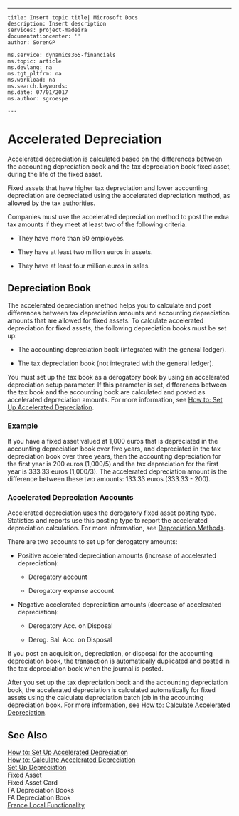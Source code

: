 ---
    title: Insert topic title| Microsoft Docs
    description: Insert description
    services: project-madeira
    documentationcenter: ''
    author: SorenGP

    ms.service: dynamics365-financials
    ms.topic: article
    ms.devlang: na
    ms.tgt_pltfrm: na
    ms.workload: na
    ms.search.keywords:
    ms.date: 07/01/2017
    ms.author: sgroespe

    ---
# Accelerated Depreciation
Accelerated depreciation is calculated based on the differences between the accounting depreciation book and the tax depreciation book fixed asset, during the life of the fixed asset.  
  
 Fixed assets that have higher tax depreciation and lower accounting depreciation are depreciated using the accelerated depreciation method, as allowed by the tax authorities.  
  
 Companies must use the accelerated depreciation method to post the extra tax amounts if they meet at least two of the following criteria:  
  
-   They have more than 50 employees.  
  
-   They have at least two million euros in assets.  
  
-   They have at least four million euros in sales.  
  
## Depreciation Book  
 The accelerated depreciation method helps you to calculate and post differences between tax depreciation amounts and accounting depreciation amounts that are allowed for fixed assets. To calculate accelerated depreciation for fixed assets, the following depreciation books must be set up:  
  
-   The accounting depreciation book \(integrated with the general ledger\).  
  
-   The tax depreciation book \(not integrated with the general ledger\).  
  
 You must set up the tax book as a derogatory book by using an accelerated depreciation setup parameter. If this parameter is set, differences between the tax book and the accounting book are calculated and posted as accelerated depreciation amounts. For more information, see [How to: Set Up Accelerated Depreciation](../../LocalFunctionalityForMicrosoftDynamicsNav2016/France/how-to-set-up-accelerated-depreciation.md).  
  
### Example  
 If you have a fixed asset valued at 1,000 euros that is depreciated in the accounting depreciation book over five years, and depreciated in the tax depreciation book over three years, then the accounting depreciation for the first year is 200 euros \(1,000\/5\) and the tax depreciation for the first year is 333.33 euros \(1,000\/3\). The accelerated depreciation amount is the difference between these two amounts: 133.33 euros \(333.33 - 200\).  
  
### Accelerated Depreciation Accounts  
 Accelerated depreciation uses the derogatory fixed asset posting type. Statistics and reports use this posting type to report the accelerated depreciation calculation. For more information, see [Depreciation Methods](../../Finance/depreciation-methods.md).  
  
 There are two accounts to set up for derogatory amounts:  
  
-   Positive accelerated depreciation amounts \(increase of accelerated depreciation\):  
  
    -   Derogatory account  
  
    -   Derogatory expense account  
  
-   Negative accelerated depreciation amounts \(decrease of accelerated depreciation\):  
  
    -   Derogatory Acc. on Disposal  
  
    -   Derog. Bal. Acc. on Disposal  
  
 If you post an acquisition, depreciation, or disposal for the accounting depreciation book, the transaction is automatically duplicated and posted in the tax depreciation book when the journal is posted.  
  
 After you set up the tax depreciation book and the accounting depreciation book, the accelerated depreciation is calculated automatically for fixed assets using the calculate depreciation batch job in the accounting depreciation book. For more information, see [How to: Calculate Accelerated Depreciation](../../LocalFunctionalityForMicrosoftDynamicsNav2016/France/how-to-calculate-accelerated-depreciation.md).  
  
## See Also  
 [How to: Set Up Accelerated Depreciation](../../LocalFunctionalityForMicrosoftDynamicsNav2016/France/how-to-set-up-accelerated-depreciation.md)   
 [How to: Calculate Accelerated Depreciation](../../LocalFunctionalityForMicrosoftDynamicsNav2016/France/how-to-calculate-accelerated-depreciation.md)   
 [Set Up Depreciation](../../Finance/set-up-depreciation.md)   
 Fixed Asset   
 Fixed Asset Card   
 FA Depreciation Books   
 FA Depreciation Book   
 [France Local Functionality](../../LocalFunctionalityForMicrosoftDynamicsNav2016/France/france-local-functionality.md)